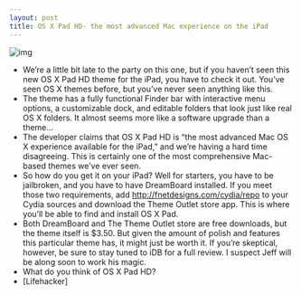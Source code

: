 ```yaml
---
layout: post
title: OS X Pad HD- the most advanced Mac experience on the iPad
---
```

![img](http://media.idownloadblog.com/wp-content/uploads/2012/08/OSX-Pad-HD.png)
* We’re a little bit late to the party on this one, but if you haven’t seen this new OS X Pad HD theme for the iPad, you have to check it out. You’ve seen OS X themes before, but you’ve never seen anything like this.
* The theme has a fully functional Finder bar with interactive menu options, a customizable dock, and editable folders that look just like real OS X folders. It almost seems more like a software upgrade than a theme…
* The developer claims that OS X Pad HD is “the most advanced Mac OS X experience available for the iPad,” and we’re having a hard time disagreeing. This is certainly one of the most comprehensive Mac-based themes we’ve ever seen.
* So how do you get it on your iPad? Well for starters, you have to be jailbroken, and you have to have DreamBoard installed. If you meet those two requirements, add http://fnetdesigns.com/cydia/repo to your Cydia sources and download the Theme Outlet store app. This is where you’ll be able to find and install OS X Pad.
* Both DreamBoard and The Theme Outlet store are free downloads, but the theme itself is $3.50. But given the amount of polish and features this particular theme has, it might just be worth it. If you’re skeptical, however, be sure to stay tuned to iDB for a full review. I suspect Jeff will be along soon to work his magic.
* What do you think of OS X Pad HD?
* [Lifehacker]

